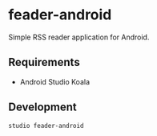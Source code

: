 # feader-android

Simple RSS reader application for Android.

## Requirements

- Android Studio Koala

## Development

```
studio feader-android
```
